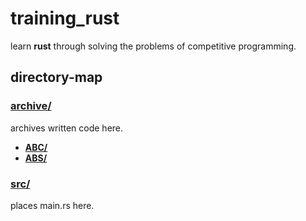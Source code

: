 # training_rust
learn **rust** through solving the problems of competitive programming.

## directory-map
### [archive/](./archive/)
archives written code here.
- [**ABC/**](./archive/ABC/)
- [**ABS/**](./archive/ABS/)

### [src/](./src/)
places main.rs here.
